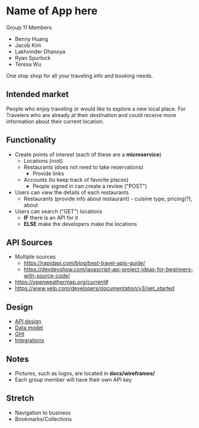 # Name of App here

Group 11 Members
* Benny Huang
* Jacob Kim
* Lakhvinder Dhanoya
* Ryan Spurlock
* Teresa Wu

One stop shop for all your traveling info and booking needs.

## Intended market

People who enjoy traveling or would like to explore a new local place. For Travelers who are already at their destination and could receive more information about their current location.

## Functionality

* Create points of interest (each of these are a **microservice**)
    * Locations (root)
    * Restaurants (does not need to take reservations)
        * Provide links 
    * Accounts (to keep track of favorite places)
        * People signed in can create a review ("POST")
* Users can view the details of each restaurants
    * Restaurants (provide info about restaurant) - cuisine type, pricing(?), about
* Users can search ("GET") locations
    * **IF** there is an API for it
    * **ELSE** make the developers make the locations

## API Sources

* Multiple sources
    * https://rapidapi.com/blog/best-travel-apis-guide/
    * https://devdevshow.com/javascript-api-project-ideas-for-beginners-with-source-code/
* https://openweathermap.org/current#
* https://www.yelp.com/developers/documentation/v3/get_started

## Design

* [API design](docs/apis.md)
* [Data model](docs/data-model.md)
* [GHI](docs/ghi.md)
* [Integrations](docs/integrations.md)

## Notes

* Pictures, such as logos, are located in **docs/wireframes/**
* Each group member will have their own API key

## Stretch 

* Navigation to business
* Bookmarks/Collections